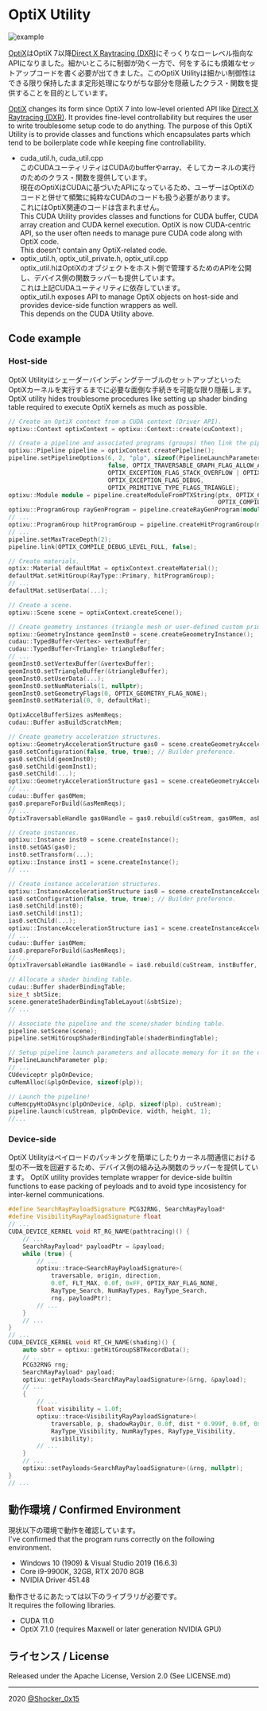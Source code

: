 # OptiX Utility

![example](example.png)

[OptiX](https://developer.nvidia.com/optix)はOptiX 7以降[Direct X Raytracing (DXR)](https://microsoft.github.io/DirectX-Specs/d3d/Raytracing.html)にそっくりなローレベル指向なAPIになりました。<!--
-->細かいところに制御が効く一方で、何をするにも煩雑なセットアップコードを書く必要が出てきました。<!--
-->このOptiX Utilityは細かい制御性はできる限り保持したまま定形処理になりがちな部分を隠蔽したクラス・関数を提供することを目的としています。

[OptiX](https://developer.nvidia.com/optix) changes its form since OptiX 7 into low-level oriented API like [Direct X Raytracing (DXR)](https://microsoft.github.io/DirectX-Specs/d3d/Raytracing.html).
It provides fine-level controllability but requires the user to write troublesome setup code to do anything.
The purpose of this OptiX Utility is to provide classes and functions which encapsulates parts which tend to be boilerplate code while keeping fine controllability.

- cuda_util.h, cuda_util.cpp \
  このCUDAユーティリティはCUDAのbufferやarray、そしてカーネルの実行のためのクラス・関数を提供しています。\
  現在のOptiXはCUDAに基づいたAPIになっているため、ユーザーはOptiXのコードと併せて頻繁に純粋なCUDAのコードも扱う必要があります。\
  これにはOptiX関連のコードは含まれません。\
  This CUDA Utility provides classes and functions for CUDA buffer, CUDA array creation and CUDA kernel execution.
  OptiX is now CUDA-centric API, so the user often needs to manage pure CUDA code along with OptiX code.\
  This doesn't contain any OptiX-related code.
- optix_util.h, optix_util_private.h, optix_util.cpp\
  optix_util.hはOptiXのオブジェクトをホスト側で管理するためのAPIを公開し、デバイス側の関数ラッパーも提供しています。\
  これは上記CUDAユーティリティに依存しています。\
  optix_util.h exposes API to manage OptiX objects on host-side and provides device-side function wrappers as well.\
  This depends on the CUDA Utility above.

## Code example
### Host-side
OptiX UtilityはシェーダーバインディングテーブルのセットアップといったOptiXカーネルを実行するまでに必要な面倒な手続きを可能な限り隠蔽します。
OptiX utility hides troublesome procedures like setting up shader binding table required to execute OptiX kernels as much as possible.
```cpp
// Create an OptiX context from a CUDA context (Driver API).
optixu::Context optixContext = optixu::Context::create(cuContext);

// Create a pipeline and associated programs (groups) then link the pipeline.
optixu::Pipeline pipeline = optixContext.createPipeline();
pipeline.setPipelineOptions(6, 2, "plp", sizeof(PipelineLaunchParameters),
                            false, OPTIX_TRAVERSABLE_GRAPH_FLAG_ALLOW_ANY,
                            OPTIX_EXCEPTION_FLAG_STACK_OVERFLOW | OPTIX_EXCEPTION_FLAG_TRACE_DEPTH |
                            OPTIX_EXCEPTION_FLAG_DEBUG,
                            OPTIX_PRIMITIVE_TYPE_FLAGS_TRIANGLE);
optixu::Module module = pipeline.createModuleFromPTXString(ptx, OPTIX_COMPILE_DEFAULT_MAX_REGISTER_COUNT,
                                                           OPTIX_COMPILE_OPTIMIZATION_DEFAULT, OPTIX_COMPILE_DEBUG_LEVEL_LINEINFO);
optixu::ProgramGroup rayGenProgram = pipeline.createRayGenProgram(module, RT_RG_NAME_STR("pathtracing"));
// ...
optixu::ProgramGroup hitProgramGroup = pipeline.createHitProgramGroup(module, RT_CH_NAME_STR("pathtracing"));
// ...
pipeline.setMaxTraceDepth(2);
pipeline.link(OPTIX_COMPILE_DEBUG_LEVEL_FULL, false);

// Create materials.
optix::Material defaultMat = optixContext.createMaterial();
defaultMat.setHitGroup(RayType::Primary, hitProgramGroup);
// ...
defaultMat.setUserData(...);

// Create a scene.
optixu::Scene scene = optixContext.createScene();

// Create geometry instances (triangle mesh or user-defined custom primitives).
optixu::GeometryInstance geomInst0 = scene.createGeoometryInstance();
cudau::TypedBuffer<Vertex> vertexBuffer;
cudau::TypedBuffer<Triangle> triangleBuffer;
// ...
geomInst0.setVertexBuffer(&vertexBuffer);
geomInst0.setTriangleBuffer(&triangleBuffer);
geomInst0.setUserData(...);
geomInst0.setNumMaterials(1, nullptr);
geomInst0.setGeometryFlags(0, OPTIX_GEOMETRY_FLAG_NONE);
geomInst0.setMaterial(0, 0, defaultMat);

OptixAccelBufferSizes asMemReqs;
cudau::Buffer asBuildScratchMem;

// Create geometry acceleration structures.
optixu::GeometryAccelerationStructure gas0 = scene.createGeometryAccelerationStructure();
gas0.setConfiguration(false, true, true); // Builder preference.
gas0.setChild(geomInst0);
gas0.setChild(geomInst1);
gas0.setChild(...);
optixu::GeometryAccelerationStructure gas1 = scene.createGeometryAccelerationStructure();
// ...
cudau::Buffer gas0Mem;
gas0.prepareForBuild(&asMemReqs);
// ...
OptixTraversableHandle gas0Handle = gas0.rebuild(cuStream, gas0Mem, asBuildScratchMem);

// Create instances.
optixu::Instance inst0 = scene.createInstance();
inst0.setGAS(gas0);
inst0.setTransform(...);
optixu::Instance inst1 = scene.createInstance();
// ...

// Create instance acceleration structures.
optixu::InstanceAccelerationStructure ias0 = scene.createInstanceAccelerationStructure();
ias0.setConfiguration(false, true, true); // Builder preference.
ias0.setChild(inst0);
ias0.setChild(inst1);
ias0.setChild(...);
optixu::InstanceAccelerationStructure ias1 = scene.createInstanceAccelerationStructure();
// ...
cudau::Buffer ias0Mem;
ias0.prepareForBuild(&asMemReqs);
// ...
OptixTraversableHandle ias0Handle = ias0.rebuild(cuStream, instBuffer, ias0Mem, asBuildScratchMem);

// Allocate a shader binding table.
cudau::Buffer shaderBindingTable;
size_t sbtSize;
scene.generateShaderBindingTableLayout(&sbtSize);
// ...

// Associate the pipeline and the scene/shader binding table.
pipeline.setScene(scene);
pipeline.setHitGroupShaderBindingTable(shaderBindingTable);

// Setup pipeline launch parameters and allocate memory for it on the device.
PipelineLaunchParameter plp;
// ...
CUdeviceptr plpOnDevice;
cuMemAlloc(&plpOnDevice, sizeof(plp));

// Launch the pipeline!
cuMemcpyHtoDAsync(plpOnDevice, &plp, sizeof(plp), cuStream);
pipeline.launch(cuStream, plpOnDevice, width, height, 1);
//...
```

### Device-side
OptiX Utilityはペイロードのパッキングを簡単にしたりカーネル間通信における型の不一致を回避するため、デバイス側の組み込み関数のラッパーを提供しています。
OptiX utility provides template wrapper for device-side builtin functions to ease packing of peyloads and to avoid type incosistency for inter-kernel communications.
```cpp
#define SearchRayPayloadSignature PCG32RNG, SearchRayPayload*
#define VisibilityRayPayloadSignature float
// ...
CUDA_DEVICE_KERNEL void RT_RG_NAME(pathtracing)() {
    // ...
    SearchRayPayload* payloadPtr = &payload;
    while (true) {
        // ...
        optixu::trace<SearchRayPayloadSignature>(
            traversable, origin, direction,
            0.0f, FLT_MAX, 0.0f, 0xFF, OPTIX_RAY_FLAG_NONE,
            RayType_Search, NumRayTypes, RayType_Search,
            rng, payloadPtr);
        // ...
    }
    // ...
}
// ...
CUDA_DEVICE_KERNEL void RT_CH_NAME(shading)() {
    auto sbtr = optixu::getHitGroupSBTRecordData();
    // ...
    PCG32RNG rng;
    SearchRayPayload* payload;
    optixu::getPayloads<SearchRayPayloadSignature>(&rng, &payload);
    // ...
    {
        // ...
        float visibility = 1.0f;
        optixu::trace<VisibilityRayPayloadSignature>(
            traversable, p, shadowRayDir, 0.0f, dist * 0.999f, 0.0f, 0xFF, OPTIX_RAY_FLAG_NONE,
            RayType_Visibility, NumRayTypes, RayType_Visibility,
            visibility);
        // ...
    }
    // ...
    optixu::setPayloads<SearchRayPayloadSignature>(&rng, nullptr);
}
// ...
```

## 動作環境 / Confirmed Environment
現状以下の環境で動作を確認しています。\
I've confirmed that the program runs correctly on the following environment.

* Windows 10 (1909) & Visual Studio 2019 (16.6.3)
* Core i9-9900K, 32GB, RTX 2070 8GB
* NVIDIA Driver 451.48

動作させるにあたっては以下のライブラリが必要です。\
It requires the following libraries.

* CUDA 11.0
* OptiX 7.1.0 (requires Maxwell or later generation NVIDIA GPU)

## ライセンス / License
Released under the Apache License, Version 2.0 (See LICENSE.md)

----
2020 [@Shocker_0x15](https://twitter.com/Shocker_0x15)
